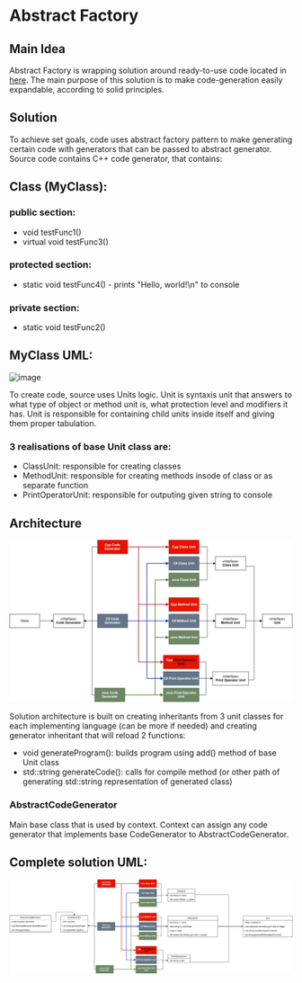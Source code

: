 ﻿# Abstract Factory

 ## Main Idea

 Abstract Factory is wrapping solution around ready-to-use code located in [here](https://disk.yandex.ru/i/dtd6RCsC1FCtcg). The main purpose of this solution is to make code-generation easily expandable, according to solid principles.

 ## Solution

 To achieve set goals, code uses abstract factory pattern to make generating certain code with generators that can be passed to abstract generator. 
 Source code contains C++ code generator, that contains:

## Class (MyClass):
### public section:
- void testFunc1()
- virtual void testFunc3()
### protected section:
- static void testFunc4() - prints "Hello, world!\n" to console
### private section:
- static void testFunc2()

## MyClass UML:
![image](https://github.com/user-attachments/assets/2c8e95fe-5866-4d1a-a96c-22163f8d99a7)

To create code, source uses Units logic. Unit is syntaxis unit that answers to what type of object or method unit is, what protection level and modifiers it has.
Unit is responsible for containing child units inside itself and giving them proper tabulation. 

### 3 realisations of base Unit class are:
- ClassUnit: responsible for creating classes
- MethodUnit: responsible for creating methods insode of class or as separate function
- PrintOperatorUnit: responsible for outputing given string to console

## Architecture

![Abstract Factory](https://github.com/Helbushek/AbstractFactory/blob/main/abstractFactory.drawio.svg)

Solution architecture is built on creating inheritants from 3 unit classes for each implementing language (can be more if needed) and creating generator inheritant that will reload 2 functions: 
- void generateProgram(): builds program using add() method of base Unit class
- std::string generateCode(): calls for compile method (or other path of generating std::string representation of generated class)

### AbstractCodeGenerator

Main base class that is used by context. Context can assign any code generator that implements base CodeGenerator to AbstractCodeGenerator.  

## Complete solution UML:

![UML](https://github.com/Helbushek/AbstractFactory/blob/main/abstractFactoryUML.drawio.svg)
